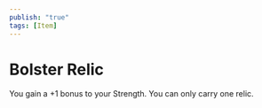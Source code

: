 ```yaml
---
publish: "true"
tags: [Item]
---
```

# Bolster Relic

You gain a +1 bonus to your Strength. You can only carry one relic.
